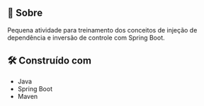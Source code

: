 ## 🚀 Sobre

Pequena atividade para treinamento dos conceitos de injeção de dependência e inversão de controle com Spring Boot.

## 🛠️ Construído com

* Java 
* Spring Boot
* Maven
